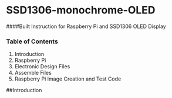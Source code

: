 # SSD1306-monochrome-OLED

####Built Instruction for Raspberry Pi and SSD1306 OLED Display

### Table of Contents

1. Introduction
2. Raspberry Pi 
3. Electronic Design Files
4. Assemble Files
5. Raspberry Pi Image Creation and Test Code



##Introduction
